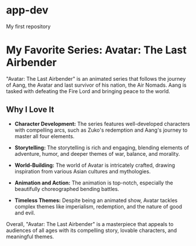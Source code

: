 # app-dev
My first repository
# My Favorite Series: Avatar: The Last Airbender

"Avatar: The Last Airbender" is an animated series that follows the journey of Aang, the Avatar and last survivor of his nation, the Air Nomads. Aang is tasked with defeating the Fire Lord and bringing peace to the world.

## Why I Love It

- **Character Development:** The series features well-developed characters with compelling arcs, such as Zuko's redemption and Aang's journey to master all four elements.

- **Storytelling:** The storytelling is rich and engaging, blending elements of adventure, humor, and deeper themes of war, balance, and morality.

- **World-Building:** The world of Avatar is intricately crafted, drawing inspiration from various Asian cultures and mythologies.

- **Animation and Action:** The animation is top-notch, especially the beautifully choreographed bending battles.

- **Timeless Themes:** Despite being an animated show, Avatar tackles complex themes like imperialism, redemption, and the nature of good and evil.

Overall, "Avatar: The Last Airbender" is a masterpiece that appeals to audiences of all ages with its compelling story, lovable characters, and meaningful themes.
